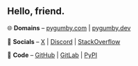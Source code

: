 ## Hello, friend.

🌐 **Domains** – [pygumby.com](https://pygumby.com) | [pygumby.dev](https://pygumby.dev)

💬 **Socials** – [X](https://x.com/pygumby) | [Discord](https://discordapp.com/users/pygumby) | [StackOverflow](https://stackoverflow.com/users/1981705/pygumby)

🐍 **Code** – [GitHub](https://github.com/pygumby) | [GitLab](https://gitlab.com/pygumby) | [PyPI](https://pypi.org/user/pygumby)
